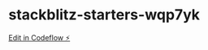 # stackblitz-starters-wqp7yk

[Edit in Codeflow ⚡️](https://stackblitz.com/~/github.com/Douglassythe/stackblitz-starters-wqp7yk)
